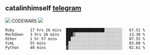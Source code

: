 ## catalinhimself [telegram](https://t.me/catalinhimself) 
![](https://www.codewars.com/users/Catalinhimself/badges/micro) CODEWARS
![](https://github.com/Catalinhimself/Catalinhimself/blob/main/Sakura_Nene_CPP.jpg)
<!--START_SECTION:waka-->
```text
Ruby       17 hrs 26 mins  █████████████████░░░░░░░░   67.51 % 
Markdown   3 hrs 26 mins   ███▒░░░░░░░░░░░░░░░░░░░░░   13.30 % 
Other      1 hr 57 mins    ██░░░░░░░░░░░░░░░░░░░░░░░   07.55 % 
VimL       55 mins         █░░░░░░░░░░░░░░░░░░░░░░░░   03.60 % 
Python     40 mins         ▓░░░░░░░░░░░░░░░░░░░░░░░░   02.61 % 
```
<!--END_SECTION:waka-->

